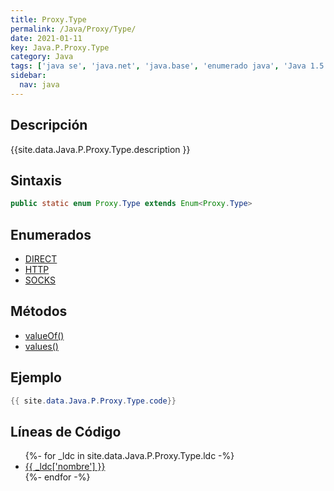 ```yaml
---
title: Proxy.Type
permalink: /Java/Proxy/Type/
date: 2021-01-11
key: Java.P.Proxy.Type
category: Java
tags: ['java se', 'java.net', 'java.base', 'enumerado java', 'Java 1.5']
sidebar: 
  nav: java
---
```


## Descripción
{{site.data.Java.P.Proxy.Type.description }}

## Sintaxis
~~~java
public static enum Proxy.Type extends Enum<Proxy.Type>
~~~

## Enumerados
* [DIRECT](/Java/Proxy/Type/DIRECT/)
* [HTTP](/Java/Proxy/Type/HTTP/)
* [SOCKS](/Java/Proxy/Type/SOCKS/)

## Métodos
* [valueOf()](/Java/Proxy/Type/valueOf/)
* [values()](/Java/Proxy/Type/values/)

## Ejemplo
~~~java
{{ site.data.Java.P.Proxy.Type.code}}
~~~

## Líneas de Código
<ul>
{%- for _ldc in site.data.Java.P.Proxy.Type.ldc -%}
   <li>
       <a href="{{_ldc['url'] }}">{{ _ldc['nombre'] }}</a>
   </li>
{%- endfor -%}
</ul>
